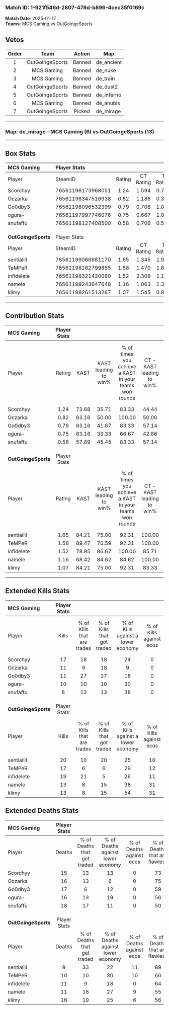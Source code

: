 ### Match ID: 1-921f546d-2807-478d-b896-4cec35f0169c  
**Match Date**: 2025-01-17  
**Teams**: MCS Gaming vs OutGoingeSports  

## Vetos  

| Order | Team | Action | Map |
| :---: | :--: | :----: | --- |
| 1 | OutGoingeSports | Banned | de_ancient |
| 2 | MCS Gaming | Banned | de_nuke |
| 3 | MCS Gaming | Banned | de_train |
| 4 | OutGoingeSports | Banned | de_dust2 |
| 5 | OutGoingeSports | Banned | de_inferno |
| 6 | MCS Gaming | Banned | de_anubis |
| 7 | OutGoingeSports | Picked | de_mirage |

---  

### **Map**: de_mirage - MCS Gaming (6) vs OutGoingeSports (13)  
---  

## Box Stats  

| **MCS Gaming**      | Player Stats      |        |           |          |       |       |       |         |        |      |     |
| :- | :- | :-: | :-: | :-: | :-: | :-: | :-: | :-: | :-: | :-: | :-: |
| Player              | SteamID           | Rating | CT Rating | T Rating | KAST  |  ADR  | Kills | Assists | Deaths | K/D  | HS% |
| Scorchyy            | 76561198173968051 |  1.24  |   1.594   |  0.793   | 73.68 | 82.1  |  17   |    5    |   15   | 1.13 | 47  |
| Oczarka             | 76561198347516938 |  0.82  |   1.186   |  0.342   | 63.16 | 70.0  |  11   |    4    |   16   | 0.69 | 63  |
| Go0dby3             | 76561198096532399 |  0.79  |   0.708   |  1.000   | 63.16 | 72.1  |  11   |    2    |   17   | 0.65 | 72  |
| ogura-              | 76561197997746076 |  0.75  |   0.667   |  1.056   | 63.16 | 64.0  |  10   |    4    |   16   | 0.63 | 40  |
| snufaffu            | 76561198127408500 |  0.58  |   0.706   |  0.597   | 57.89 | 66.4  |   8   |    5    |   18   | 0.44 | 75  |
|                     |                   |        |           |          |       |       |       |         |        |      |     |
|                     |                   |        |           |          |       |       |       |         |        |      |     |
|                     |                   |        |           |          |       |       |       |         |        |      |     |
| **OutGoingeSports** | Player Stats      |        |           |          |       |       |       |         |        |      |     |
| Player              | SteamID           | Rating | CT Rating | T Rating | KAST  |  ADR  | Kills | Assists | Deaths | K/D  | HS% |
| sentiallll          | 76561199066681170 |  1.65  |   1.345   |  1.967   | 84.21 | 95.2  |  20   |    3    |   9    | 2.22 | 70  |
| TeMPeR              | 76561198162799855 |  1.58  |   1.470   |  1.692   | 89.47 | 105.5 |  17   |    7    |   10   | 1.70 | 64  |
| infidelete          | 76561198321420060 |  1.52  |   2.308   |  1.108   | 78.95 | 95.9  |  19   |    4    |   11   | 1.73 | 31  |
| nameIe              | 76561199243647648 |  1.16  |   1.063   |  1.310   | 68.42 | 88.1  |  13   |    7    |   11   | 1.18 | 38  |
| klimy               | 76561198261513287 |  1.07  |   1.545   |  0.928   | 84.21 | 69.8  |  13   |    5    |   16   | 0.81 | 53  |
---  

## Contribution Stats  

| **MCS Gaming**      | Player Stats |       |                      |                                                        |                           |                                                             |                          |                                                            |
| :- | :-: | :-: | :-: | :-: | :-: | :-: | :-: | :-: |
| Player              |    Rating    | KAST  | KAST leading to win% | % of times you achieve a KAST in your teams won rounds | CT - KAST leading to win% | CT - % of times you achieve a KAST in your teams won rounds | T - KAST leading to win% | T - % of times you achieve a KAST in your teams won rounds |
| Scorchyy            |     1.24     | 73.68 |        35.71         |                         83.33                          |           44.44           |                            80.00                            |          20.00           |                           100.00                           |
| Oczarka             |     0.82     | 63.16 |        50.00         |                         100.00                         |           50.00           |                           100.00                            |          50.00           |                           100.00                           |
| Go0dby3             |     0.79     | 63.16 |        41.67         |                         83.33                          |           57.14           |                            80.00                            |          20.00           |                           100.00                           |
| ogura-              |     0.75     | 63.16 |        33.33         |                         66.67                          |           42.86           |                            60.00                            |          20.00           |                           100.00                           |
| snufaffu            |     0.58     | 57.89 |        45.45         |                         83.33                          |           57.14           |                            80.00                            |          25.00           |                           100.00                           |
|                     |              |       |                      |                                                        |                           |                                                             |                          |                                                            |
|                     |              |       |                      |                                                        |                           |                                                             |                          |                                                            |
|                     |              |       |                      |                                                        |                           |                                                             |                          |                                                            |
| **OutGoingeSports** | Player Stats |       |                      |                                                        |                           |                                                             |                          |                                                            |
| Player              |    Rating    | KAST  | KAST leading to win% | % of times you achieve a KAST in your teams won rounds | CT - KAST leading to win% | CT - % of times you achieve a KAST in your teams won rounds | T - KAST leading to win% | T - % of times you achieve a KAST in your teams won rounds |
| sentiallll          |     1.65     | 84.21 |        75.00         |                         92.31                          |          100.00           |                            83.33                            |          63.64           |                           100.00                           |
| TeMPeR              |     1.58     | 89.47 |        70.59         |                         92.31                          |          100.00           |                           100.00                            |          54.55           |                           85.71                            |
| infidelete          |     1.52     | 78.95 |        86.67         |                         100.00                         |           85.71           |                           100.00                            |          87.50           |                           100.00                           |
| nameIe              |     1.16     | 68.42 |        84.62         |                         84.62                          |          100.00           |                           100.00                            |          71.43           |                           71.43                            |
| klimy               |     1.07     | 84.21 |        75.00         |                         92.31                          |           83.33           |                            83.33                            |          70.00           |                           100.00                           |
---  

## Extended Kills Stats  

| **MCS Gaming**      | Player Stats |                            |                            |                                    |                         |                              |                                 |                                       |                    |           |
| :- | :-: | :-: | :-: | :-: | :-: | :-: | :-: | :-: | :-: | :-: |
| Player              |    Kills     | % of Kills that are trades | % of Kills that got traded | % of Kills against a lower economy | % of Kills against ecos | % of Kills that are flawless | % of Kills that are close duels | % of Kills that are assisted by flash | Pistol Round Kills | AWP Kills |
| Scorchyy            |      17      |             18             |             18             |                 24                 |            0            |              53              |                6                |                   6                   |         3          |     4     |
| Oczarka             |      11      |             9              |             18             |                 9                  |            0            |              73              |                9                |                   0                   |         3          |     0     |
| Go0dby3             |      11      |             27             |             27             |                 18                 |            0            |              73              |                9                |                   0                   |         2          |     0     |
| ogura-              |      10      |             10             |             10             |                 30                 |            0            |              60              |                0                |                   0                   |         0          |     0     |
| snufaffu            |      8       |             13             |             13             |                 38                 |            0            |              63              |                0                |                   0                   |         0          |     0     |
|                     |              |                            |                            |                                    |                         |                              |                                 |                                       |                    |           |
|                     |              |                            |                            |                                    |                         |                              |                                 |                                       |                    |           |
|                     |              |                            |                            |                                    |                         |                              |                                 |                                       |                    |           |
| **OutGoingeSports** | Player Stats |                            |                            |                                    |                         |                              |                                 |                                       |                    |           |
| Player              |    Kills     | % of Kills that are trades | % of Kills that got traded | % of Kills against a lower economy | % of Kills against ecos | % of Kills that are flawless | % of Kills that are close duels | % of Kills that are assisted by flash | Pistol Round Kills | AWP Kills |
| sentiallll          |      20      |             10             |             20             |                 25                 |           10            |              85              |                0                |                   5                   |         3          |     0     |
| TeMPeR              |      17      |             6              |             6              |                 29                 |           12            |              41              |               12                |                   6                   |         2          |     0     |
| infidelete          |      19      |             21             |             5              |                 26                 |           11            |              68              |                5                |                   0                   |         2          |    11     |
| nameIe              |      13      |             8              |             15             |                 38                 |           31            |              38              |                8                |                   0                   |         0          |     0     |
| klimy               |      13      |             8              |             15             |                 54                 |           31            |              69              |                0                |                   0                   |         1          |     0     |
## Extended Deaths Stats  

| **MCS Gaming**      | Player Stats |                             |                                   |                          |                               |                            |                           |               |
| :- | :-: | :-: | :-: | :-: | :-: | :-: | :-: | :-: |
| Player              |    Deaths    | % of Deaths that get traded | % of Deaths against lower economy | % of Deaths against ecos | % of Deaths that are flawless | % of Deaths that are close | % of Deaths while blinded | Deaths to AWP |
| Scorchyy            |      15      |             13              |                13                 |            0             |              73               |             0              |             0             |       2       |
| Oczarka             |      16      |             13              |                 6                 |            0             |              75               |             6              |             0             |       2       |
| Go0dby3             |      17      |              6              |                12                 |            0             |              59               |             6              |             6             |       4       |
| ogura-              |      16      |             13              |                19                 |            0             |              56               |             13             |             0             |       0       |
| snufaffu            |      18      |             17              |                11                 |            0             |              50               |             0              |             6             |       3       |
|                     |              |                             |                                   |                          |                               |                            |                           |               |
|                     |              |                             |                                   |                          |                               |                            |                           |               |
|                     |              |                             |                                   |                          |                               |                            |                           |               |
| **OutGoingeSports** | Player Stats |                             |                                   |                          |                               |                            |                           |               |
| Player              |    Deaths    | % of Deaths that get traded | % of Deaths against lower economy | % of Deaths against ecos | % of Deaths that are flawless | % of Deaths that are close | % of Deaths while blinded | Deaths to AWP |
| sentiallll          |      9       |             33              |                22                 |            11            |              89               |             11             |             0             |       0       |
| TeMPeR              |      10      |             10              |                30                 |            10            |              60               |             0              |             0             |       1       |
| infidelete          |      11      |              9              |                18                 |            0             |              64               |             9              |             0             |       1       |
| nameIe              |      11      |             18              |                27                 |            9             |              55               |             9              |             9             |       1       |
| klimy               |      16      |             19              |                25                 |            6             |              56               |             0              |             0             |       1       |
